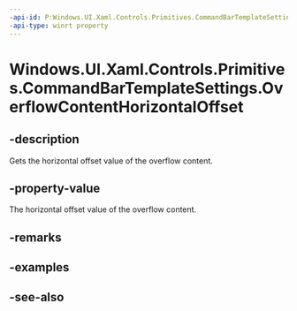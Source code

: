 ```yaml
---
-api-id: P:Windows.UI.Xaml.Controls.Primitives.CommandBarTemplateSettings.OverflowContentHorizontalOffset
-api-type: winrt property
---
```


<!-- Property syntax
public double OverflowContentHorizontalOffset { get; }
-->

# Windows.UI.Xaml.Controls.Primitives.CommandBarTemplateSettings.OverflowContentHorizontalOffset

## -description
Gets the horizontal offset value of the overflow content.



## -property-value
The horizontal offset value of the overflow content.

## -remarks

## -examples

## -see-also
